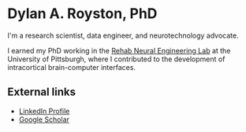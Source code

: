 # Dylan A. Royston, PhD

I'm a research scientist, data engineer, and neurotechnology advocate. 

I earned my PhD working in the [Rehab Neural Engineering Lab](http://rnel.pitt.edu/) at the University of Pittsburgh, where I contributed to the development of intracortical brain-computer interfaces. 

## External links
 - [LinkedIn Profile](https://www.linkedin.com/in/dylanroyston/)
 - [Google Scholar](https://scholar.google.com/citations?user=CGYXRdEAAAAJ&hl=en&oi=ao)